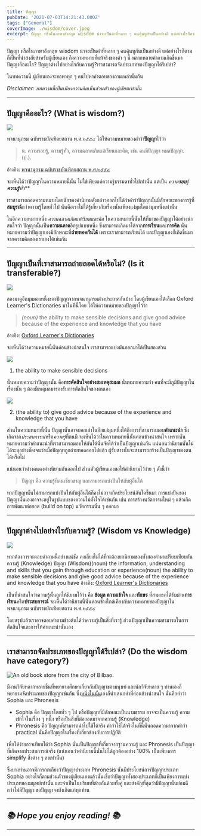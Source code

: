 ```yaml
---
title: ปัญญา
pubDate: '2021-07-03T14:21:43.000Z'
tags: ["General"]
coverImage: ./wisdom/cover.jpeg
excerpt: ปัญญา หรือในภาษาอังกฤษ wisdom น่าจะเป็นคำที่หลาย ๆ คนคุ้นหูกันเป็นอย่างดี แต่อย่างไรก็ตามก็เป็นที่น่าสงสัยสำหรับผู้เขียนเอง ถึงความหมายที่แท้จริงของคำ ๆ นี้ หลากหลายคำถามเกิดขึ้นมา
---
```


ปัญญา หรือในภาษาอังกฤษ wisdom น่าจะเป็นคำที่หลาย ๆ คนคุ้นหูกันเป็นอย่างดี แต่อย่างไรก็ตามก็เป็นที่น่าสงสัยสำหรับผู้เขียนเอง ถึงความหมายที่แท้จริงของคำ ๆ นี้ หลากหลายคำถามเกิดขึ้นมา ปัญญาคืออะไร? ปัญญาต่างไปอย่างไรกับความรู้?​ เราสามารถจัดประเภทของปัญญาได้รึเปล่า?

ในบทความนี้ ผู้เขียนเองจะขอพาทุก ๆ คนไปหาคำตอบของถามเหล่านั้นกัน

*Disclaimer: บทความนี้เป็นเพียงความคิดเห็นส่วนตัวของผู้เขียนเท่านั้น*

---

## ปัญญาคืออะไร? (What is wisdom?)

![](https://images.unsplash.com/photo-1587876931567-564ce588bfbd?crop=entropy&amp;cs=tinysrgb&amp;fit=max&amp;fm=jpg&amp;ixid=MnwxMTc3M3wwfDF8c2VhcmNofDR8fHdpc2RvbXxlbnwwfHx8fDE2MjUzMjE3Njk&amp;ixlib=rb-1.2.1&amp;q=80&amp;w=2000)

พจนานุกรม ฉบับราชบัณฑิตยสถาน พ.ศ.๒๕๕๔ ได้ให้ความหมายของคำว่า**ปัญญา**ไว้ว่า

> น. ความรอบรู้, ความรู้ทั่ว, ความฉลาดเกิดแต่เรียนและคิด, เช่น คนมีปัญญา หมดปัญญา. (ป.).

อ้างอิง: [พจนานุกรม ฉบับราชบัณฑิตยสถาน พ.ศ.๒๕๕๔](https://dictionary.orst.go.th)

จะเห็นได้ว่าปัญญาในความหมายนี้นั้น ไม่ใช่เพียงแค่ความรู้ธรรมดาทั่วไปเท่านั้น แต่เป็น *ความ**รอบ**รู้**ความรู้**ทั่ว***

เราสามารถถอดความหมายโดยนัยของคำนิยามดังกล่าวออกไปได้ว่าคำว่าปัญญานั้นมีลักษณะของการรู้ที่**สมบูรณ์**กว่าความรู้โดยทั่วไป นั่นคือเราไม่ได้รู้เกี่ยวกับเรื่องนั้นเพียงแง่มุมใดแง่มุมหนึ่งเท่านั้น

ในอีกความหมายหนึ่ง *ความฉลาดเกิดแต่เรียนและคิด* ในความหมายนี้นั้นให้ที่มาของปัญญาได้อย่างน่าสนใจว่า ปัญญานั้นเป็น**ความฉลาด**อีกรูปแบบหนึ่ง ซึ่งสามารถเกิดมาได้จาก**การเรียน**และ**การคิด** นั่นหมายความว่าปัญญาเองมีลักษณะที่**ถ่ายทอดกันได้** เพราะเราสามารถเรียนได้ และปัญญาเองก็เกิดขึ้นมาจากความคิดของเราเองได้เช่นกัน

---

## ปัญญาเป็นที่เราสามารถถ่ายถอดได้หรือไม่? (Is it transferable?)

![](https://images.unsplash.com/photo-1491439996916-067ed99cba60?crop=entropy&amp;cs=tinysrgb&amp;fit=max&amp;fm=jpg&amp;ixid=MnwxMTc3M3wwfDF8c2VhcmNofDZ8fHRlYWNofGVufDB8fHx8MTYyNTMyMTc5NA&amp;ixlib=rb-1.2.1&amp;q=80&amp;w=2000)

ลองมาดูอีกมุมมองหนึ่งของปัญญาจากพจนานุกรมต่างประเทศกันบ้าง โดยผู้เขียนเองได้เลือก Oxford Learner's Dictionaries มาในทีนี้โดย ได้ให้ความหมายของปัญญาไว้ว่า

> *(noun)* the ability to make sensible decisions and give good advice because of the experience and knowledge that you have

อ้างอิง: [Oxford Learner's Dictionaries](https://www.oxfordlearnersdictionaries.com/definition/english/wisdom?q=wisdom)

จะเห็นได้ว่าความหมายนี้นั่นค่อนข้างน่าสนใจ เราสามารถแบ่งมันออกมาได้เป็นสองส่วน

![](https://images.unsplash.com/photo-1557804506-669a67965ba0?crop=entropy&amp;cs=tinysrgb&amp;fit=max&amp;fm=jpg&amp;ixid=MnwxMTc3M3wwfDF8c2VhcmNofDh8fGxlYWRlcnxlbnwwfHx8fDE2MjUzMjE4MzQ&amp;ixlib=rb-1.2.1&amp;q=80&amp;w=2000)

1. the ability to make sensible decisions

นั่นหมายความว่าปัญญานั้น คือ**การตัดสินใจอย่างสมเหตุสมผล** นั่นหมายความว่า คนที่จะมีภูมิปัญญาในเรื่องนั้น ๆ ต้องมีเหตุผลมารองรับการตัดสินใจของตนเอง

![](https://images.unsplash.com/photo-1507537362848-9c7e70b7b5c1?crop=entropy&amp;cs=tinysrgb&amp;fit=max&amp;fm=jpg&amp;ixid=MnwxMTc3M3wwfDF8c2VhcmNofDJ8fGFkdmljZXxlbnwwfHx8fDE2MjUzMjE4NTE&amp;ixlib=rb-1.2.1&amp;q=80&amp;w=2000)

2. (the ability to) give good advice because of the experience and knowledge that you have

ส่วนในความหมายนี้นั้น ปัญญานั้นอาจบอกเล่าในอีกแง่มุมหนึ่งได้ถึงการที่สามารถมอบ**คำแนะนำ** ซึ่งเกิดจาก*ประสบการณ์*หรือ*ความรู้*ที่ตนมี จะเห็นได้ว่าในความหมายนี้นั้นค่อนข้างน่าสนใจ เพราะนั่นหมายความว่าคำแนะนำที่เราสามารถมอบให้กันได้นั้นจัดได้ว่าเป็นปัญญาเช่นกัน แน่นอนว่านิยามนั้นไม่ได้ระบุอย่างชัดเจนว่าเมื่อปัญญาถูกถ่ายทอดออกไปแล้ว ผู้รับสารนั้นจะสามารถสร้างเป็นปัญญาของตนได้หรือไม่

แน่นอนว่าต่างคนคงต่างนิยามกันออกไป ส่วนตัวผู้เขียนเองขอให้คำนิยามไว้ง่าย ๆ ดังนี้ว่า

> ปัญญา คือ ความรู้ที่ตนเชี่ยวชาญ และสามารถแบ่งปันให้กับผู้อื่นได้

หากปัญญานั้นไม่สามารถแบ่งปันให้กับผู้อื่นได้ก็คงไม่อาจเกิดประโยชน์อันใดขึ้นมา การแบ่งปันของปัญญานั้นเองอาจจะอยู่ในรูปแบบของความไม่ตั้งใจได้เช่นกัน เช่น การสร้างนวัตกรรมใหม่ ๆ แล้วเกิดการพัฒนาต่อยอด (build on top) นวัตกรรมนั้น ๆ ออกมา

---

## ปัญญาต่างไปอย่างไรกับความรู้? (Wisdom vs Knowledge)
![](https://images.unsplash.com/photo-1522211988038-6fcbb8c12c7e?crop=entropy&amp;cs=tinysrgb&amp;fit=max&amp;fm=jpg&amp;ixid=MnwxMTc3M3wwfDF8c2VhcmNofDJ8fGtub3dsZWRnZXxlbnwwfHx8fDE2MjUzMjE4Njg&amp;ixlib=rb-1.2.1&amp;q=80&amp;w=2000)

หากต้องการจะตอบคำถามนี้อย่างแน่ชัด คงเลี่ยงไม่ได้ที่จะต้องยกนิยามของทั้งสองคำมาเปรียบเทียบกัน
ความรู้ (Knowledge) ปัญญา (Wisdom)(noun) the information, understanding and skills that you gain through education or experience(noun) the ability to make sensible decisions and give good advice because of the experience and knowledge that you have
อ้างอิง: [Oxford Learner's Dictionaries](https://www.oxfordlearnersdictionaries.com/definition/english/knowledge?q=knowledge)

เป็นที่น่าสนใจว่าความรู้นั้นถูกให้นิยามไว้ว่า คือ **ข้อมูล** **ความเข้าใจ** และ**ทักษะ** ที่สามารถได้รับผ่าน**การเรียน**หรือ**ประสบการณ์** จะเห็นได้ว่านิยามนี้นั้นค่อนข้างใกล้เคียงกับความหมายของปัญญาในพจนานุกรม ฉบับราชบัณฑิตยสถาน พ.ศ.๒๕๕๔

โดยสรุปแล้วเราอาจตอบคำถามข้างต้นได้ว่าความรู้เป็นสิ่งที่เรารู้ ส่วนปัญญาเป็นความสามารถในการตัดสินใจและการให้คำแนะนำนั่นเอง

---

## เราสามารถจัดประเภทของปัญญาได้รึเปล่า? (Do the wisdom have category?)

![An old book store from the city of Bilbao.](https://images.unsplash.com/photo-1521587760476-6c12a4b040da?crop=entropy&amp;cs=tinysrgb&amp;fit=max&amp;fm=jpg&amp;ixid=MnwxMTc3M3wwfDF8c2VhcmNofDN8fGxpYnJhcnl8ZW58MHx8fHwxNjI1MzIxODg0&amp;ixlib=rb-1.2.1&amp;q=80&amp;w=2000)

มีงานวิจัยหลากหลายชิ้นที่พยายามศึกษาเกี่ยวกับปัญญาของมนุษย์ และนักวิจัยหลาย ๆ ท่านเองก็พยายามจัดประเภทของปัญญาเช่นกัน ซึ่ง[หนึ่งในนั้น](https://www.researchgate.net/publication/254311648_Sophia_and_Phronesis_in_Psychology_Philosophy_and_Traditional_Wisdom_INTRODUCTION)เองก็นำเสนอคำที่ค่อนข้างน่าสนใจ นั่นคือคำว่า Sophia และ Phronesis

- Sophia คือ ปัญญาโดยทั่ว ๆ ไป หรือปัญญาที่มีลักษณะเป็นนามธรรม อาจจะเป็นความรู้ ความเข้าใจในเรื่อง ๆ หนึ่ง หรือเป็นสิ่งที่ต่อยอดมาจากความรู้ (Knowledge)
- Phronesis คือ ปัญญาที่สามารถนำไปใช้ได้จริง คำว่าใช้ได้จริงในที่นี้นั่นถอดความาจากคำว่า practical นั่นคือปัญญาในเรื่องที่เกี่ยวข้องกับการปฏิบัติ

เพื่อให้ง่ายอาจเทียบได้ว่า Sophia นั่นเป็นปัญญาที่เกี่ยวจากฐานความรู้ และ Phronesis เป็นปัญญาที่เกิดจากประสบการณ์จริง (แน่นอนว่าคำนิยามนี้นั่นไม่ได้ถูกต้องอย่าง 100% เป็นเพียงการ simplify สิ่งต่าง ๆ ลงเท่านั้น)

ซึ่งบางท่านอาจมีการถกเถียงว่าปัญญาประเภท Phronesis นั้นมีประโยชน์การปัญญาประเภท Sophia อย่างไรก็ตามส่วนตัวของผู้เขียนเองแล้วนั้นเชื่อว่าปัญญาทั้งสองประเภทก็เป็นเพียงการแบ่งประเภทของมนุษย์เท่านั้น และจำเป็นในบริบทที่ต่างกันด้วยทั้งคู่ และสำคัญที่สุดว่ามีปัญญานั่นย่อมดีกว่าไม่มีปัญญา ขอปัญญาจงบังเกิดแก่ทุกท่าน

---

## *📚 Hope you enjoy reading! 📚*

---
